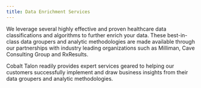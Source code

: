 ```yaml
---
title: Data Enrichment Services
---
```


We leverage several highly effective and proven healthcare data classifications and algorithms to further enrich your data. These best-in-class data groupers and analytic methodologies are made available through our partnerships with industry leading organizations such as Milliman, Cave Consulting Group and RxResults.
 
Cobalt Talon readily provides expert services geared to helping our customers successfully implement and draw business insights from their data groupers and analytic methodologies.
